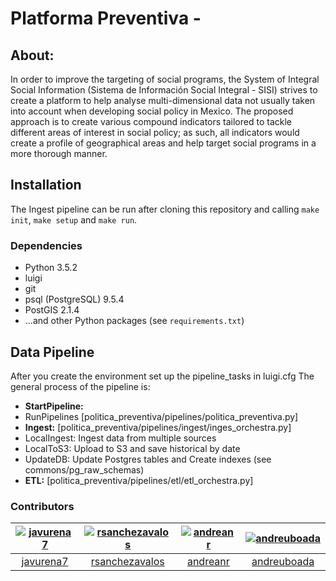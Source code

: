# Platforma Preventiva - 

## About:
In order to improve the targeting of social programs, the System of Integral Social Information (Sistema de Información Social Integral - SISI) strives to create a platform to help analyse multi-dimensional data not usually taken into account when developing social policy in Mexico. The proposed approach is to create various compound indicators tailored to tackle different areas of interest in social policy; as such, all indicators would create a profile of geographical areas and help target social programs in a more thorough manner.


## Installation

The Ingest pipeline can be run after cloning this repository and
calling `make init`, `make setup` and `make run`. 

### Dependencies

* Python 3.5.2
* luigi
* git
* psql (PostgreSQL) 9.5.4
* PostGIS 2.1.4
* ...and other Python packages (see `requirements.txt`)

## Data Pipeline

After you create the environment set up the pipeline_tasks in luigi.cfg 
The general process of the pipeline is:

* **StartPipeline:**
* RunPipelines [politica_preventiva/pipelines/politica_preventiva.py]
* **Ingest:** [politica_preventiva/pipelines/ingest/inges_orchestra.py]
* LocalIngest: Ingest data from multiple sources 
* LocalToS3: Upload to S3 and save historical by date
* UpdateDB: Update Postgres tables and Create indexes (see commons/pg_raw_schemas)
* **ETL:** [politica_preventiva/pipelines/etl/etl_orchestra.py]

### Contributors

| [![javurena7][ph-javurena7]][gh-javurena7] | [![rsanchezavalos][ph-rsanchez]][gh-rsanchez] | [![andreanr][ph-andreanr]][gh-andreanr]| [![andreuboada ][ph-andreuboada]][gh-andreuboada] |
|                 :--:                       |                     :--:                      |                     :--:               |                     :--:                          |              
|        [javurena7][gh-javurena7]           |         [rsanchezavalos][gh-rsanchez]         |          [andreanr][gh-andreanr]       |          [andreuboada][gh-andreuboada]            |      


[ph-javurena7]: https://avatars2.githubusercontent.com/u/14095871?v=3&h=80
[gh-javurena7]: https://github.com/javurena7

[ph-andreanr]: https://avatars2.githubusercontent.com/u/5949086?v=3&h=80
[gh-andreanr]: https://github.com/andreanr

[ph-rsanchez]: https://avatars2.githubusercontent.com/u/10931011?v=3&h=80
[gh-rsanchez]: https://github.com/rsanchezavalos

[ph-andreuboada]: https://avatars2.githubusercontent.com/u/7883897?v=3&h=80
[gh-andreuboada]: https://github.com/andreuboada
